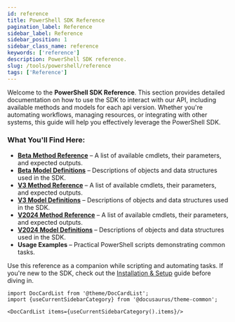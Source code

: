 ```yaml
---
id: reference
title: PowerShell SDK Reference 
pagination_label: Reference
sidebar_label: Reference
sidebar_position: 1
sidebar_class_name: reference
keywords: ['reference']
description: PowerShell SDK reference.
slug: /tools/powershell/reference
tags: ['Reference']
--- 
```


Welcome to the **PowerShell SDK Reference**. This section provides detailed documentation on how to use the SDK to interact with our API, including available methods and models for each api version. Whether you're automating workflows, managing resources, or integrating with other systems, this guide will help you effectively leverage the PowerShell SDK.  

### What You'll Find Here:  
- **[Beta Method Reference](/docs/tools/sdk/powershell/beta/methods)** – A list of available cmdlets, their parameters, and expected outputs.  
- **[Beta Model Definitions](/docs/tools/sdk/powershell/beta/models)** – Descriptions of objects and data structures used in the SDK.  
- **[V3 Method Reference](/docs/tools/sdk/powershell/v3/methods)** – A list of available cmdlets, their parameters, and expected outputs.  
- **[V3 Model Definitions](/docs/tools/sdk/powershell/v3/models)** – Descriptions of objects and data structures used in the SDK.
- **[V2024 Method Reference](/docs/tools/sdk/powershell/v3/methods)** – A list of available cmdlets, their parameters, and expected outputs.  
- **[V2024 Model Definitions](/docs/tools/sdk/powershell/v2024/models)** – Descriptions of objects and data structures used in the SDK.
- **Usage Examples** – Practical PowerShell scripts demonstrating common tasks.  

Use this reference as a companion while scripting and automating tasks. If you're new to the SDK, check out the [Installation & Setup](/docs/tools/sdk/powershell) guide before diving in.


```mdx-code-block
import DocCardList from '@theme/DocCardList';
import {useCurrentSidebarCategory} from '@docusaurus/theme-common';

<DocCardList items={useCurrentSidebarCategory().items}/>
```